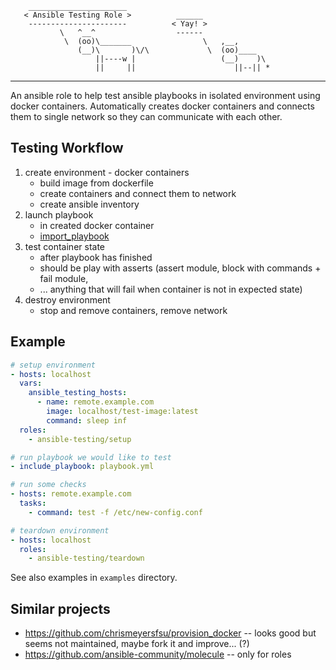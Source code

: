  ```
     ______________________
    < Ansible Testing Role >          ______
     ----------------------          < Yay! >
            \   ^__^                  ------
             \  (oo)\_______                \   ,__,
                (__)\       )\/\             \  (oo)____
                    ||----w |                   (__)    )\
                    ||     ||                      ||--|| *
```
---

An ansible role to help test ansible playbooks in isolated environment using
docker containers. Automatically creates docker containers and connects them to
single network so they can communicate with each other.

## Testing Workflow

1. create environment - docker containers
    * build image from dockerfile
    * create containers and connect them to network
    * create ansible inventory
2. launch playbook
    * in created docker container
    * [import_playbook](https://docs.ansible.com/ansible/latest/modules/import_playbook_module.html)
3. test container state
    * after playbook has finished
    * should be play with asserts (assert module, block with commands + fail
      module,
    * ... anything that will fail when container is not in expected state)
4. destroy environment
    * stop and remove containers, remove network

## Example

```yaml
# setup environment
- hosts: localhost
  vars:
    ansible_testing_hosts:
      - name: remote.example.com
        image: localhost/test-image:latest
        command: sleep inf
  roles:
    - ansible-testing/setup

# run playbook we would like to test
- include_playbook: playbook.yml

# run some checks
- hosts: remote.example.com
  tasks:
    - command: test -f /etc/new-config.conf

# teardown environment
- hosts: localhost
  roles:
    - ansible-testing/teardown
```

See also examples in `examples` directory.

## Similar projects

* https://github.com/chrismeyersfsu/provision_docker -- looks good but seems not
  maintained, maybe fork it and improve... (?)
* https://github.com/ansible-community/molecule -- only for roles
